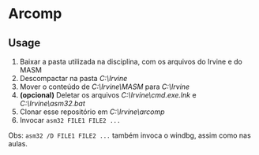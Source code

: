 # Arcomp

## Usage
1. Baixar a pasta utilizada na disciplina, com os arquivos do Irvine e do MASM
2. Descompactar na pasta _C:\Irvine_
3. Mover o conteúdo de _C:\Irvine\MASM_ para _C:\Irvine_
4. **(opcional)** Deletar os arquivos _C:\Irvine\cmd.exe.lnk_ e _C:\Irvine\asm32.bat_
5. Clonar esse repositório em _C:\Irvine\arcomp_
6. Invocar `asm32 FILE1 FILE2 ...`

Obs: `asm32 /D FILE1 FILE2 ...` também invoca o windbg, assim como nas aulas.